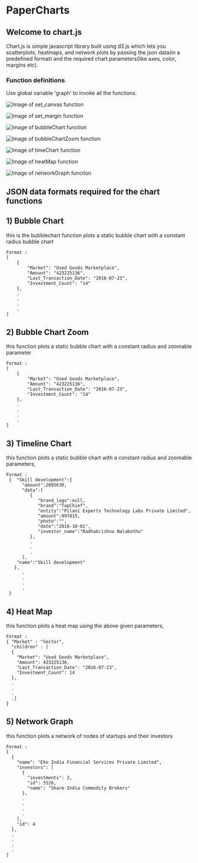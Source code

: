 # PaperCharts

## Welcome to chart.js
Chart.js is simple javascript library bulit using d3.js which lets you scatterplots, heatmaps, and network plots by passing the json data(in a predefined format) and the required chart parameters(like axes, color, margins etc).

### Function definitions
Use global variable 'graph' to invoke all the functions.

![Image of set_canvas function](images/set_canvas.png)

![Image of set_margin function](images/set_margin.png)

![Image of bubbleChart function](images/bubbleChart.png)

![Image of bubbleChartZoom function](images/bubbleChartZoom.png)

![Image of timeChart function](images/timeChart.png)

![Image of heatMap function](images/heatMap.png)

![Image of networkGraph function](images/networkGraph.png)


## JSON data formats required for the chart functions

## 1) Bubble Chart

this is the bubblechart function plots a static bubble chart with a constant radius bubble chart
```
Format :
[
	{
		"Market": "Used Goods Marketplace",
		"Amount": "423225136",
		"Last_Transaction_Date": "2016-07-23",
		"Investment_Count": "14"
	},
    .
    .
    .
    .
]
```
## 2) Bubble Chart Zoom

this function plots a static bubble chart with a constant radius and zoomable parameter
```
Format : 
[
	{
		"Market": "Used Goods Marketplace",
		"Amount": "423225136",
		"Last_Transaction_Date": "2016-07-23",
		"Investment_Count": "14"
	},
    .
    .
    .
    .
]
```
## 3) Timeline Chart

this function plots a static bubble chart with a constant radius and zoomable parameters,
```
Format : 
 {  "Skill development":{  
      "amount":2095630,
      "data":[  
         {  
            "brand_logo":null,
            "brand":"TapChief",
            "entity":"Pilani Experts Technology Labs Private Limited",
            "amount":997815,
            "photo":"",
            "date":"2016-10-01",
            "investor_name":"Radhakrishna Nalabothu"
         },
         .
         .
         .
      ],
    "name":"Skill development"
   },
      .
      .
      .
      .
 }
```
## 4) Heat Map

this function plots a heat map using the above given parameters,
```
Format : 
{ "Market" : "Sector",
  "children" : [
  {
    "Market": "Used Goods Marketplace",
    "Amount": 423225136,
    "Last_Transaction_Date": "2016-07-23",
    "Investment_Count": 14
  },
  .
  .
  .
  .]
}

```
## 5) Network Graph

this function plots a network of nodes of startups and their investors
```
Format : 
[
  {
    "name": "Eko India Financial Services Private Limited",
    "investors": [
      {
        "investments": 2,
        "id": 5526,
        "name": "Share India Commodity Brokers"
      },
      .
      .
      .
      .
    ],
    "id": 4
  },
  .
  .
  .
  .
]
```
